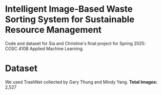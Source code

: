 # Intelligent Image-Based Waste Sorting System for Sustainable Resource Management
Code and dataset for Sia and Christine's final project for Spring 2025: COSC 410B Applied Machine Learning.
# Dataset
We used TrashNet collected by Gary Thung and Mindy Yang.
**Total Images:** 2,527
